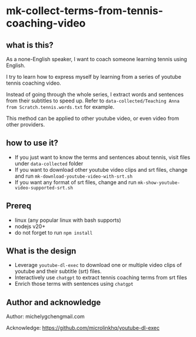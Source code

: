 # mk-collect-terms-from-tennis-coaching-video


## what is this?

As a none-English speaker, I want to coach someone learning tennis using English. 

I try to learn how to express myself by learning from a series of youtube tennis coaching video. 

Instead of going through the whole series, I extract words and sentences from their subtitles to speed up. Refer to `data-collected/Teaching Anna from Scratch.tennis.words.txt` for example. 

This method can be applied to other youtube video, or even video from other providers. 

## how to use it?

- If you just want to know the terms and sentences about tennis, visit files under `data-collected` folder
- If you want to download other youtube video clips and srt files, change and run `mk-download-youtube-video-with-srt.sh`
- If you want any format of srt files, change and run `mk-show-youtube-video-supported-srt.sh`

## Prereq

- linux (any popular linux with bash supports)
- nodejs v20+
- do not forget to run `npm install`

## What is the design

- Leverage `youtube-dl-exec` to download one or multiple video clips of youtube and their subtitle (srt) files.
- Interactively use `chatgpt` to extract tennis coaching terms from srt files
- Enrich those terms with sentences using `chatgpt`

## Author and acknowledge  

Author: michel<dot>yg<dot>chen<at at>gmail.com

Acknowledge: https://github.com/microlinkhq/youtube-dl-exec

